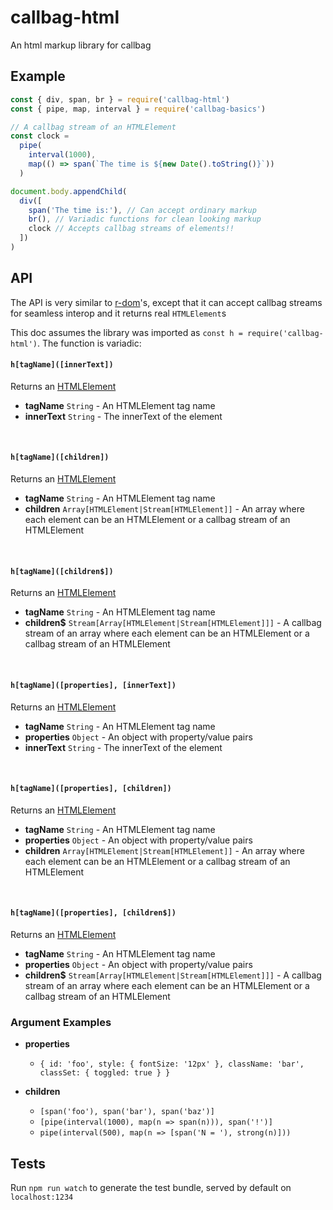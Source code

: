 # callbag-html

An html markup library for callbag


## Example

```js
const { div, span, br } = require('callbag-html')
const { pipe, map, interval } = require('callbag-basics')

// A callbag stream of an HTMLElement
const clock =
  pipe(
    interval(1000),
    map(() => span(`The time is ${new Date().toString()}`))
  )

document.body.appendChild(
  div([
    span('The time is:'), // Can accept ordinary markup
    br(), // Variadic functions for clean looking markup
    clock // Accepts callbag streams of elements!!
  ])
)
```

## API

The API is very similar to [r-dom](https://github.com/uber/r-dom)'s, except that 
it can accept callbag streams for seamless interop and it returns real `HTMLElement`s

This doc assumes the library was imported as `const h = require('callbag-html')`. The function is variadic:

#### `h[tagName]([innerText])`

Returns an [HTMLElement](https://developer.mozilla.org/en-US/docs/Web/API/HTMLElement)

- **tagName** `String` - An HTMLElement tag name
- **innerText** `String` - The innerText of the element

<br>

#### `h[tagName]([children])`

Returns an [HTMLElement](https://developer.mozilla.org/en-US/docs/Web/API/HTMLElement)

- **tagName** `String` - An HTMLElement tag name
- **children** `Array[HTMLElement|Stream[HTMLElement]]` - An array where each element can be an 
  HTMLElement or a callbag stream of an HTMLElement

<br>

#### `h[tagName]([children$])`

Returns an [HTMLElement](https://developer.mozilla.org/en-US/docs/Web/API/HTMLElement)

- **tagName** `String` - An HTMLElement tag name
- **children$** `Stream[Array[HTMLElement|Stream[HTMLElement]]]` - A callbag stream of an array where each element can be an 
  HTMLElement or a callbag stream of an HTMLElement

<br>

#### `h[tagName]([properties], [innerText])`

Returns an [HTMLElement](https://developer.mozilla.org/en-US/docs/Web/API/HTMLElement)

- **tagName** `String` - An HTMLElement tag name
- **properties** `Object` - An object with property/value pairs
- **innerText** `String` - The innerText of the element

<br>

#### `h[tagName]([properties], [children])`

Returns an [HTMLElement](https://developer.mozilla.org/en-US/docs/Web/API/HTMLElement)

- **tagName** `String` - An HTMLElement tag name
- **properties** `Object` - An object with property/value pairs
- **children** `Array[HTMLElement|Stream[HTMLElement]]` - An array where each element can be an 
  HTMLElement or a callbag stream of an HTMLElement

<br>

#### `h[tagName]([properties], [children$])`

Returns an [HTMLElement](https://developer.mozilla.org/en-US/docs/Web/API/HTMLElement)

- **tagName** `String` - An HTMLElement tag name
- **properties** `Object` - An object with property/value pairs
- **children$** `Stream[Array[HTMLElement|Stream[HTMLElement]]]` - A callbag stream of an array where each element can be an 
  HTMLElement or a callbag stream of an HTMLElement


### Argument Examples

- **properties**
  - `{ id: 'foo', style: { fontSize: '12px' }, className: 'bar', classSet: { toggled: true } }`

- **children**
  - `[span('foo'), span('bar'), span('baz')]`
  - `[pipe(interval(1000), map(n => span(n))), span('!')]`
  - `pipe(interval(500), map(n => [span('N = '), strong(n)]))`


## Tests

Run `npm run watch` to generate the test bundle, served by default on `localhost:1234`
